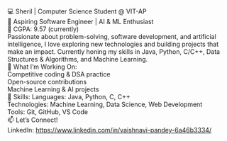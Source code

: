 💻 Sheril | Computer Science Student @ VIT-AP
<br>
🔹 Aspiring Software Engineer | AI & ML Enthusiast
<br>
🔹 CGPA: 9.57 (currently)
<br>
Passionate about problem-solving, software development, and artificial intelligence, I love exploring new technologies and building projects that make an impact. Currently honing my skills in Java, Python, C/C++, Data Structures & Algorithms, and Machine Learning.
<br>
🚀 What I’m Working On:
<br>
Competitive coding & DSA practice
<br>
Open-source contributions
<br>
Machine Learning & AI projects
<br>
📌 Skills:
Languages: Java, Python, C, C++
<br>
Technologies: Machine Learning, Data Science, Web Development
<br>
Tools: Git, GitHub, VS Code
<br>
📫 Let’s Connect!
<br>
LinkedIn: https://www.linkedin.com/in/vaishnavi-pandey-6a46b3334/
<br>
